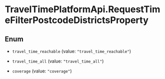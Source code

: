 # TravelTimePlatformApi.RequestTimeFilterPostcodeDistrictsProperty

## Enum


* `travel_time_reachable` (value: `"travel_time_reachable"`)

* `travel_time_all` (value: `"travel_time_all"`)

* `coverage` (value: `"coverage"`)


